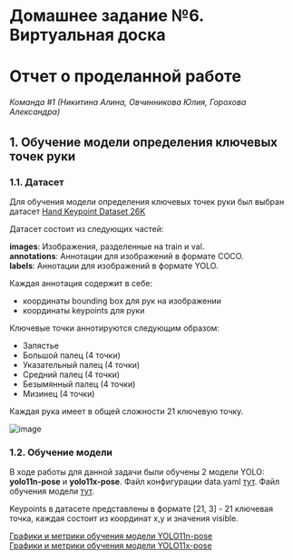 # Домашнее задание №6. Виртуальная доска
# Отчет о проделанной работе
###### Команда #1 (Никитина Алина, Овчинникова Юлия, Горохова Александра)  
  
## 1. Обучение модели определения ключевых точек руки

### 1.1. Датасет

Для обучения модели определения ключевых точек руки был выбран датасет [Hand Keypoint Dataset 26K](https://www.kaggle.com/datasets/riondsilva21/hand-keypoint-dataset-26k)

Датасет состоит из следующих частей:

**images**: Изображения, разделенные на train и val.  
**annotations**: Аннотации для изображений в формате COCO.  
**labels**: Аннотации для изображений в формате YOLO.  

Каждая аннотация содержит в себе:
- координаты bounding box для рук на изображении
- координаты keypoints для руки

Ключевые точки аннотируются следующим образом:
- Запястье
- Большой палец (4 точки)
- Указательный палец (4 точки)
- Средний палец (4 точки)
- Безымянный палец (4 точки)
- Мизинец (4 точки)
  
Каждая рука имеет в общей сложности 21 ключевую точку.

![image](https://github.com/user-attachments/assets/bdea2d1f-b538-4a75-9e03-11f389b490e5)

### 1.2. Обучение модели

В ходе работы для данной задачи были обучены 2 модели YOLO: **yolo11n-pose** и **yolo11x-pose**. Файл конфигурации data.yaml [тут](). Файл обучения модели [тут]().
  
Keypoints в датасете представлены в формате [21, 3] - 21 ключевая точка, каждая состоит из координат x,y и значения visible.

[Графики и метрики обучения модели YOLO11n-pose](https://github.com/YuliaOv22/itmo_cv_adv_2025/blob/lab_6/logs_yolo11n.md)  
[Графики и метрики обучения модели YOLO11x-pose](https://github.com/YuliaOv22/itmo_cv_adv_2025/blob/lab_6/logs_yolo11x.md)
